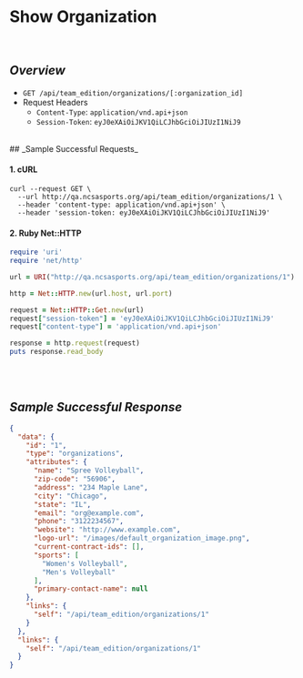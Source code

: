 # Show Organization
<br>

## _Overview_

* `GET /api/team_edition/organizations/[:organization_id]`
* Request Headers
  * `Content-Type`: `application/vnd.api+json`
  * `Session-Token`: `eyJ0eXAiOiJKV1QiLCJhbGciOiJIUzI1NiJ9`

<br>
## _Sample Successful Requests_

#### 1. cURL

```shell
curl --request GET \
  --url http://qa.ncsasports.org/api/team_edition/organizations/1 \
  --header 'content-type: application/vnd.api+json' \
  --header 'session-token: eyJ0eXAiOiJKV1QiLCJhbGciOiJIUzI1NiJ9'
```


#### 2. Ruby Net::HTTP

```ruby
require 'uri'
require 'net/http'

url = URI("http://qa.ncsasports.org/api/team_edition/organizations/1")

http = Net::HTTP.new(url.host, url.port)

request = Net::HTTP::Get.new(url)
request["session-token"] = 'eyJ0eXAiOiJKV1QiLCJhbGciOiJIUzI1NiJ9'
request["content-type"] = 'application/vnd.api+json'

response = http.request(request)
puts response.read_body
```

<br>
<br>

## _Sample Successful Response_

```json
{
  "data": {
    "id": "1",
    "type": "organizations",
    "attributes": {
      "name": "Spree Volleyball",
      "zip-code": "56906",
      "address": "234 Maple Lane",
      "city": "Chicago",
      "state": "IL",
      "email": "org@example.com",
      "phone": "3122234567",
      "website": "http://www.example.com",
      "logo-url": "/images/default_organization_image.png",
      "current-contract-ids": [],
      "sports": [
        "Women's Volleyball",
        "Men's Volleyball"
      ],
      "primary-contact-name": null
    },
    "links": {
      "self": "/api/team_edition/organizations/1"
    }
  },
  "links": {
    "self": "/api/team_edition/organizations/1"
  }
}
```
